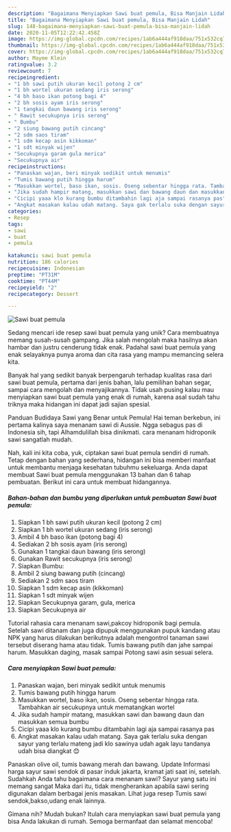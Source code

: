 ```yaml
---
description: "Bagaimana Menyiapkan Sawi buat pemula, Bisa Manjain Lidah"
title: "Bagaimana Menyiapkan Sawi buat pemula, Bisa Manjain Lidah"
slug: 148-bagaimana-menyiapkan-sawi-buat-pemula-bisa-manjain-lidah
date: 2020-11-05T12:22:42.458Z
image: https://img-global.cpcdn.com/recipes/1ab6a444af918daa/751x532cq70/sawi-buat-pemula-foto-resep-utama.jpg
thumbnail: https://img-global.cpcdn.com/recipes/1ab6a444af918daa/751x532cq70/sawi-buat-pemula-foto-resep-utama.jpg
cover: https://img-global.cpcdn.com/recipes/1ab6a444af918daa/751x532cq70/sawi-buat-pemula-foto-resep-utama.jpg
author: Mayme Klein
ratingvalue: 3.2
reviewcount: 7
recipeingredient:
- "1 bh sawi putih ukuran kecil potong 2 cm"
- "1 bh wortel ukuran sedang iris serong"
- "4 bh baso ikan potong bagi 4"
- "2 bh sosis ayam iris serong"
- "1 tangkai daun bawang iris serong"
- " Rawit secukupnya iris serong"
- " Bumbu"
- "2 siung bawang putih cincang"
- "2 sdm saos tiram"
- "1 sdm kecap asin kikkoman"
- "1 sdt minyak wijen"
- "Secukupnya garam gula merica"
- "Secukupnya air"
recipeinstructions:
- "Panaskan wajan, beri minyak sedikit untuk menumis"
- "Tumis bawang putih hingga harum"
- "Masukkan wortel, baso ikan, sosis. Oseng sebentar hingga rata. Tambahkan air secukupnya untuk mematangkan wortel"
- "Jika sudah hampir matang, masukkan sawi dan bawang daun dan masukkan semua bumbu"
- "Cicipi yaaa klo kurang bumbu ditambahin lagi aja sampai rasanya pas"
- "Angkat masakan kalau udah matang. Saya gak terlalu suka dengan sayur yang terlalu mateng jadi klo sawinya udah agak layu tandanya udah bisa diangkat 😊"
categories:
- Resep
tags:
- sawi
- buat
- pemula

katakunci: sawi buat pemula 
nutrition: 186 calories
recipecuisine: Indonesian
preptime: "PT31M"
cooktime: "PT44M"
recipeyield: "2"
recipecategory: Dessert

---
```



![Sawi buat pemula](https://img-global.cpcdn.com/recipes/1ab6a444af918daa/751x532cq70/sawi-buat-pemula-foto-resep-utama.jpg)

Sedang mencari ide resep sawi buat pemula yang unik? Cara membuatnya memang susah-susah gampang. Jika salah mengolah maka hasilnya akan hambar dan justru cenderung tidak enak. Padahal sawi buat pemula yang enak selayaknya punya aroma dan cita rasa yang mampu memancing selera kita.

Banyak hal yang sedikit banyak berpengaruh terhadap kualitas rasa dari sawi buat pemula, pertama dari jenis bahan, lalu pemilihan bahan segar, sampai cara mengolah dan menyajikannya. Tidak usah pusing kalau mau menyiapkan sawi buat pemula yang enak di rumah, karena asal sudah tahu triknya maka hidangan ini dapat jadi sajian spesial.

Panduan Budidaya Sawi yang Benar untuk Pemula! Hai teman berkebun, ini pertama kalinya saya menanam sawi di Aussie. Ngga sebagus pas di Indonesia sih, tapi Alhamdulillah bisa dinikmati. cara menanam hidroponik sawi sangatlah mudah.


Nah, kali ini kita coba, yuk, ciptakan sawi buat pemula sendiri di rumah. Tetap dengan bahan yang sederhana, hidangan ini bisa memberi manfaat untuk membantu menjaga kesehatan tubuhmu sekeluarga. Anda dapat membuat Sawi buat pemula menggunakan 13 bahan dan 6 tahap pembuatan. Berikut ini cara untuk membuat hidangannya.

<!--inarticleads1-->

##### Bahan-bahan dan bumbu yang diperlukan untuk pembuatan Sawi buat pemula:

1. Siapkan 1 bh sawi putih ukuran kecil (potong 2 cm)
1. Siapkan 1 bh wortel ukuran sedang (iris serong)
1. Ambil 4 bh baso ikan (potong bagi 4)
1. Sediakan 2 bh sosis ayam (iris serong)
1. Gunakan 1 tangkai daun bawang (iris serong)
1. Gunakan  Rawit secukupnya (iris serong)
1. Siapkan  Bumbu:
1. Ambil 2 siung bawang putih (cincang)
1. Sediakan 2 sdm saos tiram
1. Siapkan 1 sdm kecap asin (kikkoman)
1. Siapkan 1 sdt minyak wijen
1. Siapkan Secukupnya garam, gula, merica
1. Siapkan Secukupnya air


Tutorial rahasia cara menanam sawi,pakcoy hidroponik bagi pemula. Setelah sawi ditanam dan juga dipupuk menggunakan pupuk kandang atau NPK yang harus dilakukan berikutnya adalah mengontrol tanaman sawi tersebut diserang hama atau tidak. Tumis bawang putih dan jahe sampai harum. Masukkan daging, masak sampai Potong sawi asin sesuai selera. 

<!--inarticleads2-->

##### Cara menyiapkan Sawi buat pemula:

1. Panaskan wajan, beri minyak sedikit untuk menumis
1. Tumis bawang putih hingga harum
1. Masukkan wortel, baso ikan, sosis. Oseng sebentar hingga rata. Tambahkan air secukupnya untuk mematangkan wortel
1. Jika sudah hampir matang, masukkan sawi dan bawang daun dan masukkan semua bumbu
1. Cicipi yaaa klo kurang bumbu ditambahin lagi aja sampai rasanya pas
1. Angkat masakan kalau udah matang. Saya gak terlalu suka dengan sayur yang terlalu mateng jadi klo sawinya udah agak layu tandanya udah bisa diangkat 😊


Panaskan olive oil, tumis bawang merah dan bawang. Update Informasi harga sayur sawi sendok di pasar induk jakarta, kramat jati saat ini, setelah. Sudahkah Anda tahu bagaimana cara menanam sawi? Sayur yang satu ini memang sangat Maka dari itu, tidak mengherankan apabila sawi sering digunakan dalam berbagai jenis masakan. Lihat juga resep Tumis sawi sendok,bakso,udang enak lainnya. 

Gimana nih? Mudah bukan? Itulah cara menyiapkan sawi buat pemula yang bisa Anda lakukan di rumah. Semoga bermanfaat dan selamat mencoba!

